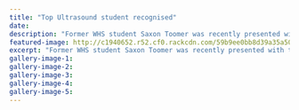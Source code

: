 ```yaml
---
title: "Top Ultrasound student recognised"
date: 
description: "Former WHS student Saxon Toomer was recently presented with the Sarah Brown Award for the being the top of his class in Ultrasound..."
featured-image: http://c1940652.r52.cf0.rackcdn.com/59b9ee0bb8d39a35a5000cc4/Saxon-Toomer-UCOL-Bach-of-Applied-Sci.jpg
excerpt: "Former WHS student Saxon Toomer was recently presented with the Sarah Brown Award for the being the top of his class in Ultrasound."
gallery-image-1: 
gallery-image-2: 
gallery-image-3: 
gallery-image-4: 
gallery-image-5: 
---
```

